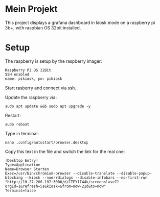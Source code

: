 # Mein Projekt

This project displays a grafana dashboard in kiosk mode on a raspberry pi 3b+, with raspbian OS 32bit installed.

# Setup

The raspberry is setup by the raspberry imager:
	
	Raspberry PI OS 32Bit
	SSH enabled
	name: pikiosk, pw: pikiosk

Start rasberry and connect via ssh.

Update the raspberry via:

	sudo apt update &&b sudo apt upgrade -y

Restart:

	sudo reboot

Type in terminal:

	nano .config/autostart/browser.desktop

Copy this text in the file and switch the link for the real one:

	[Desktop Entry]
	Type=Application
	Name=Browser Starten
	Exec=/usr/bin/chromium-browser --disable-translate --disable-popup-blocking --kiosk --noerrdialogs --disable-infobars --no-first-run  "http://10.27.206.107:3000/d/CTEYII44k/screenslave7?orgId=1&refresh=5s&kiosk=&from=now-21d&to=now"
	Terminal=false